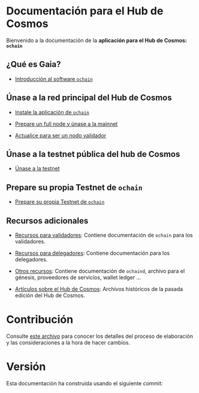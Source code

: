 <!--
parent:
  order: false
layout: home
-->

# Documentación para el Hub de Cosmos

Bienvenido a la documentación de la **aplicación para el Hub de Cosmos: `ochain`**

## ¿Qué es Gaia?

- [Introducción al software `ochain`](./what-is-ochain.md)

## Únase a la red principal del Hub de Cosmos

- [Instale la aplicación de `ochain`](./installation.md)

- [Prepare un full node y únase a la mainnet](./join-mainnet.md)

- [Actualice para ser un nodo validador](./validators/validator-setup.md)

## Únase a la testnet pública del hub de Cosmos

- [Únase a la testnet](./ochain-tutorials/join-testnet.md)

## Prepare su propia Testnet de `ochain`

- [Prepare su propia Testnet de `ochain`](./ochain-tutorials/deploy-testnet.md)

## Recursos adicionales

- [Recursos para validadores](./validators/README.md): Contiene documentación de `ochain` para los validadores.

- [Recursos para delegadores](./delegators/README.md): Contiene documentación para los delegadores.

- [Otros recursos](./resources/README.md): Contiene documentación de `ochaind`, archivo para el génesis, proveedores de servicios, wallet ledger ...

- [Artículos sobre el Hub de Cosmos](./resources/archives.md): Archivos históricos de la pasada edición del Hub de Cosmos.

# Contribución

Consulte [este archivo](./DOCS_README.md) para conocer los detalles del proceso de elaboración y las consideraciones a la hora de hacer cambios.

# Versión

Esta documentación ha construida usando el siguiente commit: